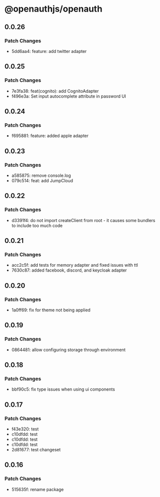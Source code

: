 # @openauthjs/openauth

## 0.0.26

### Patch Changes

- 5dd6aa4: feature: add twitter adapter

## 0.0.25

### Patch Changes

- 7e3fa38: feat(cognito): add CognitoAdapter
- f496e3a: Set input autocomplete attribute in password UI

## 0.0.24

### Patch Changes

- f695881: feature: added apple adapter

## 0.0.23

### Patch Changes

- a585875: remove console.log
- 079c514: feat: add JumpCloud

## 0.0.22

### Patch Changes

- d3391f4: do not import createClient from root - it causes some bundlers to include too much code

## 0.0.21

### Patch Changes

- acc2c5f: add tests for memory adapter and fixed issues with ttl
- 7630c87: added facebook, discord, and keycloak adapter

## 0.0.20

### Patch Changes

- 1a0ff69: fix for theme not being applied

## 0.0.19

### Patch Changes

- 0864481: allow configuring storage through environment

## 0.0.18

### Patch Changes

- bbf90c5: fix type issues when using ui components

## 0.0.17

### Patch Changes

- f43e320: test
- c10dfdd: test
- c10dfdd: test
- c10dfdd: test
- 2d81677: test changeset

## 0.0.16

### Patch Changes

- 515635f: rename package
